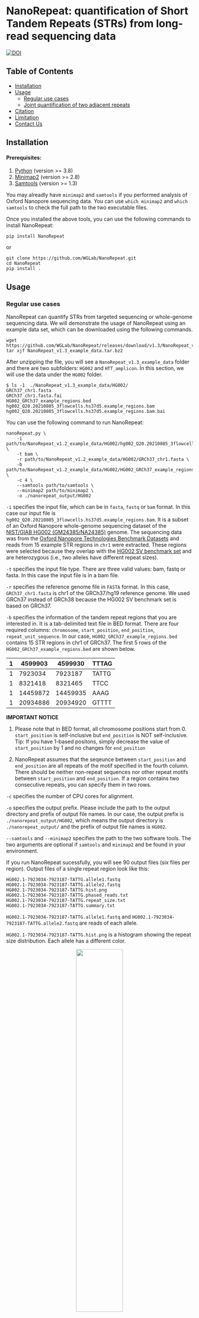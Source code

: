 # NanoRepeat: quantification of Short Tandem Repeats (STRs) from long-read sequencing data

[![DOI](https://zenodo.org/badge/DOI/10.5281/zenodo.7024485.svg)](https://doi.org/10.5281/zenodo.7024485)

## Table of Contents

- [Installation](#installation)
- [Usage](#usage)
  - [Regular use cases](#regular-use-cases)
  - [Joint quantification of two adjacent repeats](#joint_quantification)
- [Citation](#citation)
- [Limitation](#limitation)
- [Contact Us](#contact-us)

## Installation

#### Prerequisites:

1. [Python](https://www.python.org/downloads/) (version >= 3.8)
2. [Minimap2](https://github.com/lh3/minimap2) (version >= 2.8)
3. [Samtools](https://github.com/samtools/samtools.git) (version >= 1.3)

You may alreadly have `minimap2` and `samtools` if you performed analysis of Oxford Nanopore sequencing data. You can use `which minimap2` and `which samtools` to check the full path to the two executable files.

Once you installed the above tools, you can use the following commands to install NanoRepeat:
```
pip install NanoRepeat
```
or
```
git clone https://github.com/WGLab/NanoRepeat.git
cd NanoRepeat
pip install .
```

## Usage

### Regular use cases

NanoRepeat can quantify STRs from targeted sequencing or whole-genome sequencing data. We will demonstrate the usage of NanoRepeat using an example data set, which can be downloaded using the following commands. 

```
wget https://github.com/WGLab/NanoRepeat/releases/download/v1.3/NanoRepeat_v1.3_example_data.tar.bz2
tar xjf NanoRepeat_v1.3_example_data.tar.bz2
```

After unzipping the file, you will see a `NanoRepeat_v1.3_example_data` folder and there are two subfolders: `HG002` and `HTT_amplicon`. In this section, we will use the data under the `HG002` folder. 

```
$ ls -1  ./NanoRepeat_v1.3_example_data/HG002/ 
GRCh37_chr1.fasta
GRCh37_chr1.fasta.fai
HG002_GRCh37_example_regions.bed
hg002_Q20.20210805_3flowcells.hs37d5.example_regions.bam
hg002_Q20.20210805_3flowcells.hs37d5.example_regions.bam.bai
```

You can use the following command to run NanoRepeat: 

```
nanoRepeat.py \
    -i path/to/NanoRepeat_v1.2_example_data/HG002/hg002_Q20.20210805_3flowcells.hs37d5.example_regions.bam \
    -t bam \
    -r path/to/NanoRepeat_v1.2_example_data/HG002/GRCh37_chr1.fasta \
    -b path/to/NanoRepeat_v1.2_example_data/HG002/HG002_GRCh37_example_regions.bed \
    -c 4 \
    --samtools path/to/samtools \
    --minimap2 path/to/minimap2 \
    -o ./nanorepeat_output/HG002
```

`-i` specifies the input file, which can be in `fasta`, `fastq` or `bam` format. In this case our input file is `hg002_Q20.20210805_3flowcells.hs37d5.example_regions.bam`. It is a subset of an Oxford Nanopore whole-genome sequencing dataset of the [NIST/GIAB HG002 (GM24385/NA24385)](https://catalog.coriell.org/0/Sections/Search/Sample_Detail.aspx?Ref=NA24385&Product=DNA) genome. The sequencing data was from the [Oxford Nanopore Technologies Benchmark Datasets](https://registry.opendata.aws/ont-open-data/) and reads from 15 example STR regions in `chr1` were extracted. These regions were selected because they overlap with the [HG002 SV benchmark set](https://ftp-trace.ncbi.nlm.nih.gov/giab/ftp/data/AshkenazimTrio/analysis/NIST_SVs_Integration_v0.6/HG002_SVs_Tier1_v0.6.vcf.gz) and are heterozygous (i.e., two alleles have different repeat sizes). 

`-t` specifies the input file type. There are three valid values: bam, fastq or fasta. In this case the input file is in a bam file. 

`-r` specifies the reference genome file in `FASTA` format. In this case, `GRCh37_chr1.fasta` is chr1 of the GRCh37/hg19 reference genome. We used GRCh37 instead of GRCh38 because the HG002 SV benchmark set is based on GRCh37. 

`-b` specifies the information of the tandem repeat regions that you are interested in. It is a tab-delimited text file in BED format. There are four required columns: `chromosome`, `start_position`, `end_position`, `repeat_unit_sequence`. In our case, `HG002_GRCh37_example_regions.bed` contains 15 STR regions in chr1 of GRCh37. The first 5 rows of the `HG002_GRCh37_example_regions.bed` are shown below. 

| 1 | 4599903  | 4599930   | TTTAG   |
|---|----------|-----------|---------|
| 1 | 7923034  | 7923187   | TATTG   |
| 1 | 8321418  | 8321465   | TTCC    |
| 1 | 14459872 |  14459935 |  AAAG   |
| 1 | 20934886 |  20934920 |  GTTTT  |

**IMPORTANT NOTICE**
1) Please note that in BED format, all chromosome positions start from 0. `start_position` is self-inclusive but `end_position` is NOT self-inclusive. Tip: If you have 1-based positons, simply decrease the value of `start_position` by 1 and no changes for `end_position`

2) NanoRepeat assumes that the seqeunce between `start_position` and `end_position` are all repeats of the motif specified in the fourth column. There should be neither non-repeat sequences nor other repeat motifs between `start_position` and `end_position`. If a region contains two consecutive repeats, you can specify them in two rows. 

`-c` specifies the number of CPU cores for alignment. 

`-o` specifies the output prefix. Please include the path to the output directory and prefix of output file names. In our case, the output prefix is `./nanorepeat_output/HG002`, which means the output directory is `./nanorepeat_output/` and the prefix of output file names is `HG002`.

`--samtools` and `--minimap2` specifies the path to the two software tools. The two arguments are optional if `samtools` and `minimap2` and be found in your environment. 

If you run NanoRepeat sucessfully, you will see 90 output files (six files per region). Output files of a single repeat region look like this: 

```
HG002.1-7923034-7923187-TATTG.allele1.fastq
HG002.1-7923034-7923187-TATTG.allele2.fastq
HG002.1-7923034-7923187-TATTG.hist.png
HG002.1-7923034-7923187-TATTG.phased_reads.txt
HG002.1-7923034-7923187-TATTG.repeat_size.txt
HG002.1-7923034-7923187-TATTG.summary.txt
```

`HG002.1-7923034-7923187-TATTG.allele1.fastq` and `HG002.1-7923034-7923187-TATTG.allele2.fastq` are reads of each allele. 

`HG002.1-7923034-7923187-TATTG.hist.png` is a histogram showing the repeat size distribution. Each allele has a different color.
<p align="center"><img src="images/HG002.1-7923034-7923187-TATTG.hist.png" width="50%"></p>


`HG002.1-7923034-7923187-TATTG.phased_reads.txt` shows the phasing results. First 10 lines of the `HG002.1-7923034-7923187-TATTG.phased_reads.txt` are shown below. 

```
$ head HG002.1-7923034-7923187-TATTG.phased_reads.txt
##RepeatRegion=1-7923034-7923187-TATTG
#Read_Name	Allele_ID	Phasing_Confidence	Repeat_Size
746edfa7-715f-4e97-913e-ef73ed97135f	1	HIGH	14.0
d6355053-0ed2-438e-8469-28cabeb2aedf	1	HIGH	17.0
513a749a-6ffc-47c4-a499-9f9222e93abf	1	HIGH	17.0
fc8dc377-8772-4dc0-922d-ad694deec8d7	1	HIGH	17.0
cd847c0e-9fbf-4abf-8f0a-ea938026ef41	1	HIGH	17.0
f53bc376-69b4-4118-87e1-59379c640408	1	HIGH	17.0
9b70cd2a-c1df-447a-a7aa-b5ab8046115e	1	HIGH	17.0
6a9b6f5b-d59d-4dde-9adb-8e6ac91cc6e4	1	HIGH	17.0
```

The columns of the `*.phased_reads.txt` file: 

| Column | Description                                  |
|:------:|----------------------------------------------|
|    1   | Read_Name                                    |
|    2   | Allele_ID                                    |
|    3   | Phasing_Confidence (two values: HIGH or LOW) |
|    4   | Repeat_Size                                  |

`HG002.1-7923034-7923187-TATTG.repeat_size.txt` is the estimated repeat sizes of ALL reads. This file is similar to the `*.phased_reads.txt` file but it also includes reads that may be removed in the phasing process (e.g. reads considered as noisy reads or outliers)

```
$ head HG002.1-7923034-7923187-TATTG.repeat_size.txt
##Repeat_Region=1-7923034-7923187-TATTG
#Read_Name	Repeat_Size
746edfa7-715f-4e97-913e-ef73ed97135f	14.0
d6355053-0ed2-438e-8469-28cabeb2aedf	17.0
dadaf0a0-8797-47ca-a21b-259928edca7e	48.0
513a749a-6ffc-47c4-a499-9f9222e93abf	17.0
07f65d31-4023-4d86-beba-76fb88f2cf45	48.0
4e66c3d0-6f15-4ff7-a8a8-d5c95d57e73d	48.0
fc8dc377-8772-4dc0-922d-ad694deec8d7	17.0
cd847c0e-9fbf-4abf-8f0a-ea938026ef41	17.0
```

`HG002.1-7923034-7923187-TATTG.summary.txt` gives the quantification of the repeat size. It has the following information: 1) repeat region; 2) number of detected alleles; 3) repeat size of each allele; 4) number of reads of each allele; 5) number of removed reads.

```
$ cat HG002.1-7923034-7923187-TATTG.summary.txt
Repeat_Region=1-7923034-7923187-TATTG	Method=GMM	Num_Alleles=2	Num_Removed_Reads=0	Allele1_Num_Reads=33	Allele1_Repeat_Size=17	Allele2_Num_Reads=19	Allele2_Repeat_Size=48
```

### <a name="joint_quantification"> Joint quantification of two adjacent STRs (such as the `CAG` and `CCG` repeats in the HTT gene)

Sometimes two STRs are next to each other. For example, in exon-1 of the human HTT gene, there are two adjacent STRs: `CAG` and `CCG`. The sequence structure is: (CAG)<sub>m</sub>-CAA-CAG-CCG-CCA-(CCG)<sub>n</sub>. NanoRepeat can jointly quantify the two STRs and provide phased results. In our experience, looking at both repeats help generate better quantification results. 
	
We will demonstrate the joint quantification using the same example dataset (described in the above section). If you have not downloaded the dataset, you can execute following commands. 

```
wget https://github.com/WGLab/NanoRepeat/releases/download/v1.2/NanoRepeat_v1.2_example_data.tar.gz
tar xzf NanoRepeat_v1.2_example_data.tar.gz
```

After unzipping the file, you will see a `NanoRepeat_v1.2_example_data` folder and there are two subfolders: `HG002` and `HTT_amplicon`. In this section, we will use the data under the `HTT_amplicon` folder. 
	
The input fastq file is here: `./NanoRepeat_v1.2_example_data/HTT_amplicon/HTT_amplicon.fastq.gz`.
	
The reference fasta file is here: `./NanoRepeat_v1.2_example_data/HTT_amplicon/GRCh38_chr4.0_4Mb.fasta`.

You can use the following command to run `NanoRepeat-joint`:
```
nanoRepeat-joint.py  \
    -i ./NanoRepeat_v1.2_example_data/HTT_amplicon/HTT_amplicon.fastq.gz \
    -r ./NanoRepeat_v1.0_example_data/GRCh38_chr4.0_4Mb.fasta \
    -1 chr4:3074876:3074933:CAG:200      \
    -2 chr4:3074946:3074966:CCG:20       \
    -o ./joint_quantification_output/HTT \
    -c 4
```

`-1` and `-2` specify the two repeat regions. The format of `-1`  and `-2` is `chrom:start_position:end_position:repeat_unit:max_size`. The start and end positions are 0-based (the first base on the chromosome is numbered 0). The start position is self-inclusive but the end position is non-inclusive, which is the same as the [BED format](https://genome.ucsc.edu/FAQ/FAQformat.html#format1). For example, a region of the first 100 bases of chr1 is denoted as `chr1:0:100`.  `max_size` is the max repeat length that we consider. Please set `max_size` to be a reasonal number. If `max_size` is too large (e.g. well beyond the max possible number), the speed of joint quantification might be slow.


If you run NanoRepeat sucessfully, you will see the following files in the `./joint_quantification_output` folder. 

```
HTT.allele1.fastq
HTT.allele2.fastq
HTT.chr4-3074876-3074933-CAG.hist.png
HTT.chr4-3074946-3074966-CCG.hist.png
HTT.hist2d.png
HTT.phased_reads.txt
HTT.repeat_size.txt
HTT.scatter.png
HTT.summary.txt
```

`HTT.allele1.fastq` and `HTT.allele2.fastq` are the reads assigned to each allele. 

`HTT.chr4-3074876-3074933-CAG.hist.png` is a histogram showing the repeat size distribution of the first repeat (chr4-3074876-3074933-CAG).

<p align="center"><img src="images/HTT.chr4-3074876-3074933-CAG.hist.png" width="50%"></p>

`HTT.chr4-3074946-3074966-CCG.hist.png` is a histogram showing the repeat size distribution of the second repeat (chr4-3074946-3074966-CCG). 

<p align="center"><img src="images/HTT.chr4-3074946-3074966-CCG.hist.png" width="50%"></p>

`HTT.hist2d.png` is a two-dimensional histogram showing the joint distribution of the two repeats. 

<p align="center"><img src="images/HTT.hist2d.png" width="50%"></p>

`HTT.scatter.png` is a scatter plot showing the joint distribution of the two repeats. The dotted lines indicates the 95% equi-probability surface of the Gaussian mixture models.

<p align="center"><img src="images/HTT.scatter.png" width="50%"></p>


`HTT.phased_reads.txt` shows the phasing results. The first line is the path to the input FASTQ file. Lines 2-9 of the `HTT.phased_reads.txt` file are shown below (as a table). 

| #Read_Name | Allele_ID | Phasing_Confidence | chr4-3074876-3074933-CAG.Repeat_Size | chr4-3074946-3074966-CCG.Repeat_Size |
|---|:---:|:---:|:---:|:---:|
| ONT_read330 | 1 | HIGH | 13.5 | 8 |
| ONT_read1284 | 1 | HIGH | 17 | 11.5 |
| ONT_read579 | 1 | HIGH | 16 | 10 |
| ONT_read838 | 1 | HIGH | 15.5 | 10 |
| ONT_read520 | 1 | LOW | 25 | 13 |
| ONT_read1066 | 1 | HIGH | 17.5 | 10 |
| ONT_read1059 | 1 | HIGH | 16 | 10.5 |
| ONT_read526 | 1 | HIGH | 17 | 10 |

The `*summary.txt` file gives the quantification of the repeat sizes. It has the following information: 
1) input file
2) number of alleles
3) number of reads for each allele
4) quantification of repeat sizes of each allele

The content of `HTT.summary.txt` is shown below: 

| Input_FASTQ | path/to/HTT_amplicon.fastq.gz |
|---|---|
| Method | 2D-GMM |
| Num_Alleles | 2 |
| Num_Removed_Reads | 0 |
| Allele1_Num_Reads | 733 |
| Allele1_chr4-3074876-3074933-CAG.Repeat_Size | 17 |
| Allele1_chr4-3074946-3074966-CCG.Repeat_Size | 10 |
| Allele2_Num_Reads | 856 |
| Allele2_chr4-3074876-3074933-CAG.Repeat_Size | 55 |
| Allele2_chr4-3074946-3074966-CCG.Repeat_Size | 7 |


## Citation
If you use NanoRepeat, please cite: 

Fang L, Monteys AM, Dürr A, Keiser M, Cheng C, Harapanahalli A, et al. Haplotyping SNPs for allele-specific gene editing of the expanded huntingtin allele using long-read sequencing. Human Genetics and Genomics Advances. 2023;4(1):100146. DOI: https://doi.org/10.1016/j.xhgg.2022.100146.


BibTeX format: 

```
@article{FANG2023100146,
	title = {Haplotyping SNPs for allele-specific gene editing of the expanded huntingtin allele using long-read sequencing},
	journal = {Human Genetics and Genomics Advances},
	volume = {4},
	number = {1},
	pages = {100146},
	year = {2023},
	issn = {2666-2477},
	doi = {https://doi.org/10.1016/j.xhgg.2022.100146},
	url = {https://www.sciencedirect.com/science/article/pii/S266624772200063X},
	author = {Li Fang and Alex Mas Monteys and Alexandra Dürr and Megan Keiser and Congsheng Cheng and Akhil Harapanahalli and Pedro Gonzalez-Alegre and Beverly L. Davidson and Kai Wang},
	keywords = {Huntington’s disease, long-read sequencing, CRISPR, SNP, repeat detection}
}
```
## Limitation
a) NanoRepeat assumes that the seqeunce between `start_position` and `end_position` are all repeat sequences of the given motif. There should not be non-repeat sequences between `start_position` and `end_position`.

b) because of a), NanoRepeat cannot handle mixed repeats of different motifs (i.e. a mixture of `GCCA` and `AAATT`), but imperfect repeats of approximately the same motif are OK. 

## Contact Us

If you need any help from us, you are welcome to raise an issue at the issue page. You can also contact the first author (fangli2718@gmail.com) or the last author of the paper (wangk@chop.edu).
